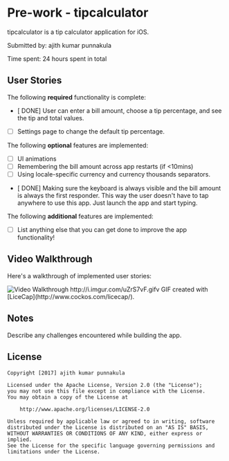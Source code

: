 # Pre-work - tipcalculator

tipcalculator is a tip calculator application for iOS.

Submitted by: ajith kumar punnakula

Time spent: 24 hours spent in total

## User Stories

The following **required** functionality is complete:

* [ DONE] User can enter a bill amount, choose a tip percentage, and see the tip and total values.
* [ ] Settings page to change the default tip percentage.

The following **optional** features are implemented:
* [ ] UI animations
* [ ] Remembering the bill amount across app restarts (if <10mins)
* [ ] Using locale-specific currency and currency thousands separators.
* [ DONE] Making sure the keyboard is always visible and the bill amount is always the first responder. This way the user doesn't have to tap anywhere to use this app. Just launch the app and start typing.

The following **additional** features are implemented:

- [ ] List anything else that you can get done to improve the app functionality!

## Video Walkthrough 

Here's a walkthrough of implemented user stories:

<img src='http://i.imgur.com/uZrS7vF.gifv' title='Video Walkthrough' width='' alt='Video Walkthrough' />
http://i.imgur.com/uZrS7vF.gifv
GIF created with [LiceCap](http://www.cockos.com/licecap/).

## Notes

Describe any challenges encountered while building the app.

## License

    Copyright [2017] ajith kumar punnakula

    Licensed under the Apache License, Version 2.0 (the "License");
    you may not use this file except in compliance with the License.
    You may obtain a copy of the License at

        http://www.apache.org/licenses/LICENSE-2.0

    Unless required by applicable law or agreed to in writing, software
    distributed under the License is distributed on an "AS IS" BASIS,
    WITHOUT WARRANTIES OR CONDITIONS OF ANY KIND, either express or implied.
    See the License for the specific language governing permissions and
    limitations under the License.
